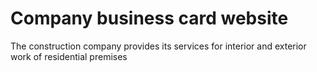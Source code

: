 # Company business card website

The construction company provides its services for interior and exterior work of residential premises
